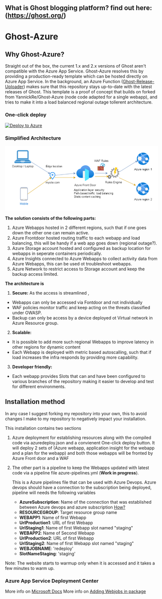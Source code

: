  ## What is Ghost blogging platform? find out here: (https://ghost.org/)
# Ghost-Azure
## Why Ghost-Azure?
Straight out of the box, the current 1.x and 2.x versions of Ghost aren't compatible with the Azure App Service. Ghost-Azure resolves this by providing a production-ready template which can be hosted directly on Azure App Service. In the background, an Azure Function ([Ghost-Release-Uploader](https://github.com/YannickRe/Ghost-Release-Uploader)) makes sure that this repository stays up-to-date with the latest releases of Ghost.
This template is a proof of concept that builds on forked from YannickRe/Ghost-Azure (node code adapted for a single webapp), and tries to make it into a load balanced regional outage tollerent architecture.

### One-click deploy
[![Deploy to Azure](https://aka.ms/deploytoazurebutton)](https://portal.azure.com/#create/Microsoft.Template/uri/https%3A%2F%2Fraw.githubusercontent.com%2Fdashanan13%2FGhost-Azure-public%2Ftesting%2Fazuredeploy.json)

### Simplified Architecture
![Architecture](https://github.com/dashanan13/Ghost-Azure-public/blob/master/templates/architecture.png?raw=true)

**The solution consists of the following parts:**
1. Azure Webapps hosted in 2 different regions, such that if one goes down the other one can remain active.
2. Azure Frontdoor hosted routing traffic to each webapp and load balancing, this will be handy if a web app goes down (regional outage?).
3. Azure Storage account hosted and configured as backup location for webapps in seperate containers periodically.
4. Azure Insights connected to Azure Webapps to collect activity data from Azure Webapps, this can be used ot troubleshoot webapps.
5. Azure Network to restrict access to Storage account and keep the backup access limited.

**The architecture is**
1. **Secure:** As the access is streamlined , 
- Webapps can only be accessed via Fontdoor and not individually
- WAF policies monitor traffic and keep acting on the threats classified under OWASP.
- Backup can only be access by a device deployed ot Virtual network in Azure Resource group.

2. **Scalable:** 
- It is possible to add more such regional Webapps to improve latency in other regions for dynamic content
- Each Webapp is deployed with metric based autoscalling, such that if load increases the infra responds by providing more capability.

3. **Developer friendly:**
- Each webapp provides Slots that can and have been configured to various branches of the repository making it easier to develop and test for different environments.

## Installation method
In any case I suggest forking my repository into your own, this to avoid changes I make to my repository to negatively impact your installation.

This installation contains two sections
1.  Azure deployment for establishing resources along with the compiled code via azuredeploy.json and a convienent One-click deploy button.
    It will deploy 2 sets of (Azure webapp, application insight for the webapp and a plan for the webapp) and both those webapps will be fronted by Azure Front door and a WAF

2.  The other part is a pipeline to keep the Webapps updated with latest code via a pipeline file azure-pipelines.yml (**Work in progress**).

    This is a Azure pipelines file that can be used with Azure Devops.
    Azure devops should have a connection to the subscription being deployed, pipeline will needs the following variables
    - **AzureSubscription**: Name of the connection that was established between Azure devops and azure subscription [How?](https://docs.microsoft.com/en-us/azure/devops/pipelines/library/service-endpoints?view=azure-devops&tabs=yaml)
    - **RESOURCEGROUP**: Target resource group name
    - **WEBAPP1**:   Name of first Webapp
    - **UrlProduction1**: URL of first Webapp
    - **UrlStaging1**:   Name of first Webapp slot named "staging"
    - **WEBAPP2**:   Name of Second Webapp
    - **UrlProduction2**: URL of first Webapp
    - **UrlStaging2**:   Name of first Webapp slot named "staging"
    - **WEBJOBNAME**: 'redeploy'
    - **SlotNameStaging**:   'staging'

Note: The website starts to warmup only when it is accessed and it takes a few minutes to warm up.

### Azure App Service Deployment Center
More info on [Microsoft Docs](https://docs.microsoft.com/en-us/azure/app-service/deploy-continuous-deployment#deploy-continuously-from-github)
More info on [Adding Webjobs in package](https://github.com/projectkudu/kudu/wiki/WebJobs)
